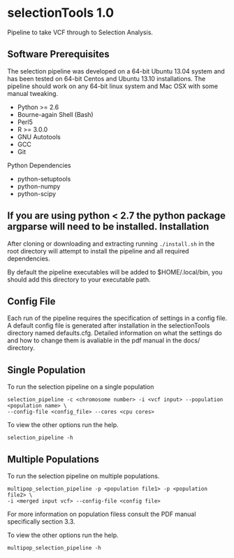 selectionTools 1.0
=========================
Pipeline to take VCF through to Selection Analysis.

Software Prerequisites
---------------------

The selection pipeline was developed on a 64-bit Ubuntu 13.04 system and has been tested on 64-bit Centos and Ubuntu 13.10 installations. The pipeline should work on any 64-bit linux system and Mac OSX with some manual tweaking.

* Python >= 2.6
* Bourne-again Shell (Bash)
* Perl5
* R >= 3.0.0
* GNU Autotools
* GCC
* Git

Python Dependencies

* python-setuptools
* python-numpy
* python-scipy

If you are using python < 2.7 the python package argparse will need to be installed. 
Installation
------------

After cloning or downloading and extracting running `./install.sh` in the root directory will attempt to install the pipeline and all required dependencies.

By default the pipeline executables will be added to $HOME/.local/bin, you should add this directory to your executable path.

Config File
-----------

Each run of the pipeline requires the specification of settings in a config file. A default config file is generated after installation in the selectionTools directory
named defaults.cfg. Detailed information on what the settings do and how to change them is avaliable in the pdf manual in the docs/ directory.

Single Population
-----------------

To run the selection pipeline on a single population

    selection_pipeline -c <chromosome number> -i <vcf input> --population <population name> \
    --config-file <config_file> --cores <cpu cores>

To view the other options run the help.
    
    selection_pipeline -h

Multiple Populations
--------------------

To run the selection pipeline on multiple populations.

    multipop_selection_pipeline -p <population file1> -p <population file2> \
    -i <merged input vcf> --config-file <config file> 

For more information on population filess consult the PDF manual specifically section 3.3.

To view the other options run the help.

    multipop_selection_pipeline -h
